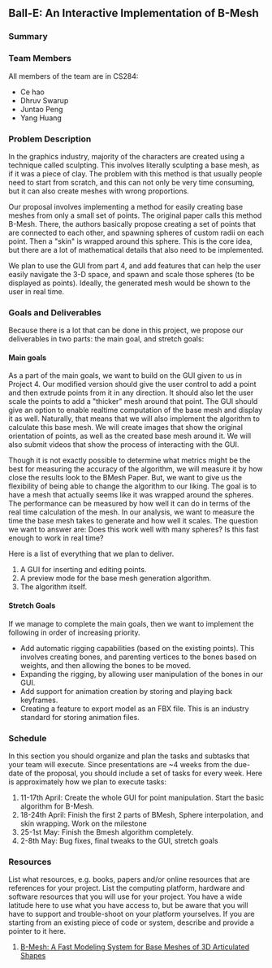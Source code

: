 ## Ball-E: An Interactive Implementation of B-Mesh

### Summary

### Team Members
All members of the team are in CS284:

- Ce hao
- Dhruv Swarup
- Juntao Peng
- Yang Huang

### Problem Description
In the graphics industry, majority of the characters are created using a technique called sculpting. This involves literally sculpting a base mesh, as if it was a piece of clay. The problem with this method is that usually people need to start from scratch, and this can not only be very time consuming, but it can also create meshes with wrong proportions. 

Our proposal involves implementing a method for easily creating base meshes from only a small set of points. The original paper calls this method B-Mesh. There, the authors basically propose creating a set of points that are connected to each other, and spawning spheres of custom radii on each point. Then a "skin" is wrapped around this sphere. This is the core idea, but there are a lot of mathematical details that also need to be implemented. 

We plan to use the GUI from part 4, and add features that can help the user easily navigate the 3-D space, and spawn and scale those spheres (to be displayed as points). Ideally, the generated mesh would be shown to the user in real time. 

### Goals and Deliverables
Because there is a lot that can be done in this project, we propose our deliverables in two parts: the main goal, and stretch goals:

#### Main goals
As a part of the main goals, we want to build on the GUI given to us in Project 4. Our modified version should give the user control to add a point and then extrude points from it in any direction. It should also let the user scale the points to add a "thicker" mesh around that point. The GUI should give an option to enable realtime computation of the base mesh and display it as well. Naturally, that means that we will also implement the algorithm to calculate this base mesh. We will create images that show the original orientation of points, as well as the created base mesh around it. We will also submit videos that show the process of interacting with the GUI. 


Though it is not exactly possible to determine what metrics might be the best for measuring the accuracy of the algorithm, we will measure it by how close the results look to the BMesh Paper. But, we want to give us the flexibility of being able to change the algorithm to our liking. The goal is to have a mesh that actually seems like it was wrapped around the spheres. The performance can be measured by how well it can do in terms of the real time calculation of the mesh. In our analysis, we want to measure the time the base mesh takes to generate and how well it scales. The question we want to answer are: Does this work well with many spheres? Is this fast enough to work in real time?

Here is a list of everything that we plan to deliver.  
1. A GUI for inserting and editing points.
2. A preview mode for the base mesh generation algorithm.
3. The algorithm itself.


#### Stretch Goals
If we manage to complete the main goals, then we want to implement the following in order of increasing priority. 

- Add automatic rigging capabilities (based on the existing points). This involves creating bones, and parenting vertices to the bones based on weights, and then allowing the bones to be moved. 
- Expanding the rigging, by allowing user manipulation of the bones in our GUI. 
- Add support for animation creation by storing and playing back keyframes.
- Creating a feature to export model as an FBX file. This is an industry standard for storing animation files. 

### Schedule
In this section you should organize and plan the tasks and subtasks that your team will execute. Since presentations are ~4 weeks from the due-date of the proposal, you should include a set of tasks for every week.
Here is approximately how we plan to execute tasks:
1. 11-17th April: Create the whole GUI for point manipulation. Start the basic algorithm for B-Mesh. 
2. 18-24th April: Finish the first 2 parts of BMesh, Sphere interpolation, and skin wrapping. Work on the milestone
3. 25-1st May: Finish the Bmesh algorithm completely. 
4. 2-8th May: Bug fixes, final tweaks to the GUI, stretch goals

### Resources
List what resources, e.g. books, papers and/or online resources that are references for your project. List the computing platform, hardware and software resources that you will use for your project. You have a wide latitude here to use what you have access to, but be aware that you will have to support and trouble-shoot on your platform yourselves. If you are starting from an existing piece of code or system, describe and provide a pointer to it here.

1. [B-Mesh: A Fast Modeling System for Base Meshes
of 3D Articulated Shapes](http://citeseerx.ist.psu.edu/viewdoc/download?doi=10.1.1.357.7134&rep=rep1&type=pdf)

